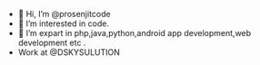 - 👋 Hi, I’m @prosenjitcode
- 👀 I’m interested in code.
- 🌱 I’m expart in php,java,python,android app development,web development etc .
- Work at @DSKYSULUTION

<!---
prosenjitcode/prosenjitcode is a ✨ special ✨ repository because its `README.md` (this file) appears on your GitHub profile.
You can click the Preview link to take a look at your changes.
--->
